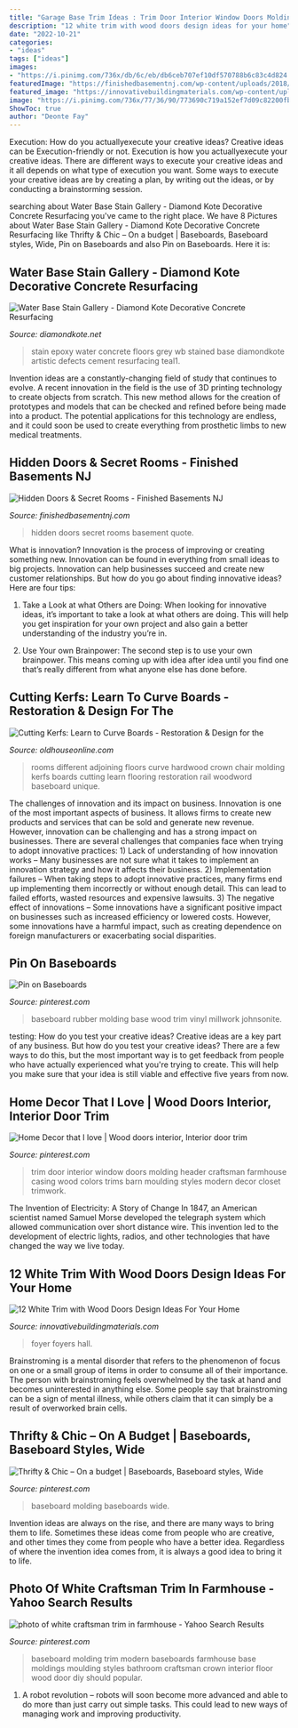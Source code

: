 ```yaml
---
title: "Garage Base Trim Ideas : Trim Door Interior Window Doors Molding Header Craftsman Farmhouse Casing Wood Colors Trims Barn Moulding Styles Modern Decor Closet Trimwork"
description: "12 white trim with wood doors design ideas for your home"
date: "2022-10-21"
categories:
- "ideas"
tags: ["ideas"]
images:
- "https://i.pinimg.com/736x/db/6c/eb/db6ceb707ef10df570788b6c83c4d824.jpg"
featuredImage: "https://finishedbasementnj.com/wp-content/uploads/2018/12/IMG_2894.jpg"
featured_image: "https://innovativebuildingmaterials.com/wp-content/uploads/2020/09/White-Trim-with-Wood-Doors-12.jpg"
image: "https://i.pinimg.com/736x/77/36/90/773690c719a152ef7d09c82200fb0788--baseboard-installation-baseboard-molding.jpg"
ShowToc: true
author: "Deonte Fay"
---
```



Execution: How do you actuallyexecute your creative ideas?
Creative ideas can be Execution-friendly or not. Execution is how you actuallyexecute your creative ideas. There are different ways to execute your creative ideas and it all depends on what type of execution you want. Some ways to execute your creative ideas are by creating a plan, by writing out the ideas, or by conducting a brainstorming session.

	

		
searching about Water Base Stain Gallery - Diamond Kote Decorative Concrete Resurfacing you've came to the right place. We have 8 Pictures about Water Base Stain Gallery - Diamond Kote Decorative Concrete Resurfacing like Thrifty &amp; Chic – On a budget | Baseboards, Baseboard styles, Wide, Pin on Baseboards and also Pin on Baseboards. Here it is:
		
    
## Water Base Stain Gallery - Diamond Kote Decorative Concrete Resurfacing

<img loading=lazy src="http://diamondkote.net/wp-content/uploads/2014/06/WB-Epoxy-Stain-4-1024x768.jpg" onerror="this.onerror=null;this.src='https://tse2.mm.bing.net/th?id=OIP.MSF0sqdQAJH_FiIyTAM3vgHaFj&amp;pid=15.1';" alt="Water Base Stain Gallery - Diamond Kote Decorative Concrete Resurfacing">

_Source: diamondkote.net_

>stain epoxy water concrete floors grey wb stained base diamondkote artistic defects cement resurfacing teal1. 

	

Invention ideas are a constantly-changing field of study that continues to evolve. A recent innovation in the field is the use of 3D printing technology to create objects from scratch. This new method allows for the creation of prototypes and models that can be checked and refined before being made into a product. The potential applications for this technology are endless, and it could soon be used to create everything from prosthetic limbs to new medical treatments.

    
## Hidden Doors &amp; Secret Rooms - Finished Basements NJ

<img loading=lazy src="https://finishedbasementnj.com/wp-content/uploads/2018/12/IMG_2894.jpg" onerror="this.onerror=null;this.src='https://tse3.mm.bing.net/th?id=OIP.hCmTZO_MVwONsgK5qjz4KAHaJ4&amp;pid=15.1';" alt="Hidden Doors &amp; Secret Rooms - Finished Basements NJ">

_Source: finishedbasementnj.com_

>hidden doors secret rooms basement quote. 

	

What is innovation?
Innovation is the process of improving or creating something new. Innovation can be found in everything from small ideas to big projects. Innovation can help businesses succeed and create new customer relationships. But how do you go about finding innovative ideas? Here are four tips:
1. Take a Look at what Others are Doing: When looking for innovative ideas, it’s important to take a look at what others are doing. This will help you get inspiration for your own project and also gain a better understanding of the industry you’re in.

2. Use Your own Brainpower: The second step is to use your own brainpower. This means coming up with idea after idea until you find one that’s really different from what anyone else has done before.


    
## Cutting Kerfs: Learn To Curve Boards - Restoration &amp; Design For The

<img loading=lazy src="https://www.oldhouseonline.com/.image/t_share/MTQ0NDY3MDAxMTk4NzE2ODI3/when-old-house-woodword-meanders-around-curveslike-the-crown-molding-chair-rail-and-baseboard-on-this-wallspecialized-carpentry-skills-can-help-with-repairs-photo-andy-olenick.jpg" onerror="this.onerror=null;this.src='https://tse3.mm.bing.net/th?id=OIP.QKTyvgG02GREBTsy2YMBYQHaF8&amp;pid=15.1';" alt="Cutting Kerfs: Learn to Curve Boards - Restoration &amp; Design for the">

_Source: oldhouseonline.com_

>rooms different adjoining floors curve hardwood crown chair molding kerfs boards cutting learn flooring restoration rail woodword baseboard unique. 

	

The challenges of innovation and its impact on business.
Innovation is one of the most important aspects of business. It allows firms to create new products and services that can be sold and generate new revenue. However, innovation can be challenging and has a strong impact on businesses. There are several challenges that companies face when trying to adopt innovative practices: 1) Lack of understanding of how innovation works – Many businesses are not sure what it takes to implement an innovation strategy and how it affects their business. 2) Implementation failures – When taking steps to adopt innovative practices, many firms end up implementing them incorrectly or without enough detail. This can lead to failed efforts, wasted resources and expensive lawsuits. 3) The negative effect of innovations – Some innovations have a significant positive impact on businesses such as increased efficiency or lowered costs. However, some innovations have a harmful impact, such as creating dependence on foreign manufacturers or exacerbating social disparities.

    
## Pin On Baseboards

<img loading=lazy src="https://i.pinimg.com/736x/cd/c9/bd/cdc9bd0745297042dfb4d01e35c8904a.jpg" onerror="this.onerror=null;this.src='https://tse2.mm.bing.net/th?id=OIP.mZpwkow51h5ry9tcQzBUZwAAAA&amp;pid=15.1';" alt="Pin on Baseboards">

_Source: pinterest.com_

>baseboard rubber molding base wood trim vinyl millwork johnsonite. 

	

testing: How do you test your creative ideas?
Creative ideas are a key part of any business. But how do you test your creative ideas? There are a few ways to do this, but the most important way is to get feedback from people who have actually experienced what you're trying to create. This will help you make sure that your idea is still viable and effective five years from now.

    
## Home Decor That I Love | Wood Doors Interior, Interior Door Trim

<img loading=lazy src="https://i.pinimg.com/736x/80/8d/db/808ddbdc4e5ddeb5d6300456bebaccb1--door-trims-window-trims.jpg" onerror="this.onerror=null;this.src='https://tse3.mm.bing.net/th?id=OIP.1DI5IqpoTwDA80yxOJimyQHaJ3&amp;pid=15.1';" alt="Home Decor that I love | Wood doors interior, Interior door trim">

_Source: pinterest.com_

>trim door interior window doors molding header craftsman farmhouse casing wood colors trims barn moulding styles modern decor closet trimwork. 

	

The Invention of Electricity: A Story of Change
In 1847, an American scientist named Samuel Morse developed the telegraph system which allowed communication over short distance wire. This invention led to the development of electric lights, radios, and other technologies that have changed the way we live today.

    
## 12 White Trim With Wood Doors Design Ideas For Your Home

<img loading=lazy src="https://innovativebuildingmaterials.com/wp-content/uploads/2020/09/White-Trim-with-Wood-Doors-12.jpg" onerror="this.onerror=null;this.src='https://tse1.mm.bing.net/th?id=OIP.yLFeBywPE6h30TziR6k-MAAAAA&amp;pid=15.1';" alt="12 White Trim with Wood Doors Design Ideas For Your Home">

_Source: innovativebuildingmaterials.com_

>foyer foyers hall. 

	

Brainstroming is a mental disorder that refers to the phenomenon of focus on one or a small group of items in order to consume all of their importance. The person with brainstroming feels overwhelmed by the task at hand and becomes uninterested in anything else. Some people say that brainstroming can be a sign of mental illness, while others claim that it can simply be a result of overworked brain cells.

    
## Thrifty &amp; Chic – On A Budget | Baseboards, Baseboard Styles, Wide

<img loading=lazy src="https://i.pinimg.com/736x/77/36/90/773690c719a152ef7d09c82200fb0788--baseboard-installation-baseboard-molding.jpg" onerror="this.onerror=null;this.src='https://tse4.mm.bing.net/th?id=OIP.ts_SSQzzKwaKqheMt8NheAHaEQ&amp;pid=15.1';" alt="Thrifty &amp; Chic – On a budget | Baseboards, Baseboard styles, Wide">

_Source: pinterest.com_

>baseboard molding baseboards wide. 

	

Invention ideas are always on the rise, and there are many ways to bring them to life. Sometimes these ideas come from people who are creative, and other times they come from people who have a better idea. Regardless of where the invention idea comes from, it is always a good idea to bring it to life.

    
## Photo Of White Craftsman Trim In Farmhouse - Yahoo Search Results

<img loading=lazy src="https://i.pinimg.com/736x/db/6c/eb/db6ceb707ef10df570788b6c83c4d824.jpg" onerror="this.onerror=null;this.src='https://tse1.mm.bing.net/th?id=OIP.HcG6DqrDvwV5tgTWZ2yNkwAAAA&amp;pid=15.1';" alt="photo of white craftsman trim in farmhouse - Yahoo Search Results">

_Source: pinterest.com_

>baseboard molding trim modern baseboards farmhouse base moldings moulding styles bathroom craftsman crown interior floor wood door diy should popular. 

	

1. A robot revolution – robots will soon become more advanced and able to do more than just carry out simple tasks. This could lead to new ways of managing work and improving productivity.

